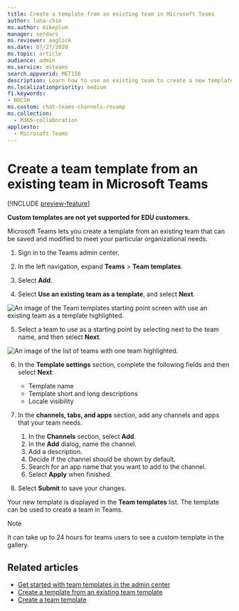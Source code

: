 ```yaml
---
title: Create a template from an existing team in Microsoft Teams
author: lana-chin
ms.author: mikeplum
manager: serdars
ms.reviewer: aaglick
ms.date: 07/27/2020
ms.topic: article
audience: admin
ms.service: msteams
search.appverid: MET150
description: Learn how to use an existing team to create a new template in Microsoft Teams.
ms.localizationpriority: medium
f1.keywords:
- NOCSH
ms.custom: chat-teams-channels-revamp
ms.collection: 
  - M365-collaboration
appliesto: 
  - Microsoft Teams
---
```


# Create a team template from an existing team in Microsoft Teams

[!INCLUDE [preview-feature](includes/preview-feature.md)]

**Custom templates are not yet supported for EDU customers.**

Microsoft Teams lets you create a template from an existing team that can be saved and modified to meet your particular organizational needs.

1. Sign in to the Teams admin center.

2. In the left navigation, expand **Teams** > **Team templates**.

3. Select **Add**.

4. Select **Use an existing team as a template**, and select **Next**.

 ![An image of the Team templates starting point screen with use an existing team as a template highlighted.](media/team-existing-team-as-template.png)

5. Select a team to use as a starting point by selecting next to the team name, and then select **Next**.

![An image of the list of teams with one team highlighted.](media/team-existing-team-selection.png)

6. In the **Template settings** section, complete the following fields and then select **Next**:
    - Template name
    - Template short and long descriptions
    - Locale visibility  
  
7. In the **channels, tabs, and apps** section, add any channels and apps that your team needs.

    1. In the **Channels** section, select **Add**.
    2. In the **Add** dialog, name the channel.
    3. Add a description.
    4. Decide if the channel should be shown by default.
    5. Search for an app name that you want to add to the channel.
    6. Select **Apply** when finished.

8. Select **Submit** to save your changes.

Your new template is displayed in the **Team templates** list. The template can be used to create a team in Teams.

> [!Note]
> It can take up to 24 hours for teams users to see a custom template in the gallery.

## Related articles

- [Get started with team templates in the admin center](get-started-with-teams-templates-in-the-admin-console.md)
- [Create a template from an existing team template](create-template-from-existing-template.md)
- [Create a team template](create-a-team-template.md)
